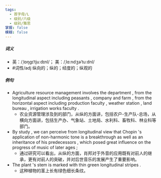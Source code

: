 ```yaml
---
tags:
  - 首字母/L
  - 级别/六级
  - 级别/雅思
掌握: false
模糊: false
---
```

##### 词义
- 英：/ˌlɒŋɡɪˈtjuːdɪnl/； 美：/ˌlɑːndʒəˈtuːdnl/
- #词性/adj  纵向的；纵的；经度的；纵观的
##### 例句
- Agriculture resource management involves the department , from the longitudinal aspect including peasants , company and farm , from the horizontal aspect including production faculty , weather station , land bureau , irrigation works faculty .
	- 农业资源管理涉及到的部门，从纵的方面讲，包括农户-生产队-总场，从横向方面讲，包括生产办、气象站、土地局、水利科、畜牧科、林业科等部门。
- By study , we can perceive from longitudinal view that Chopin 's application of non-harmonic tone is a breakthrough as well as an inheritance of his predecessors , which posed great influence on the progress of music of later ages ;
	- 通过研究可以看出，从纵的方面，肖邦对于外音的应用既有对前人的继承，更有对前人的突破，并对后世音乐的发展产生了重要影响。
- The plant 's stem is marked with thin green longitudinal stripes .
	- 这种植物的茎上长有绿色细长条纹。
